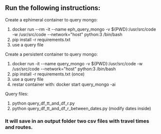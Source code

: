 ## Run the following instructions:

Create a ephimeral container to query mongo:
1. docker run --rm -it --name eph_query_mongo -v ${PWD}:/usr/src/code -w /usr/src/code --network="host" python:3 /bin/bash
2. pip install -r requirements.txt
3. use a query file

Create a persistent container to query mongo:
1. docker run -it --name query_mongo -v ${PWD}:/usr/src/code -w /usr/src/code --network="host" python:3 /bin/bash
2. pip install -r requirements.txt (once)
3. use a query file
4. restar container with: docker start query_mongo -ai

Query files:
1. python query_df_tt_and_df_r.py
2. python query_df_tt_and_df_r_between_dates.py (modify dates inside)

### It will save in an output folder two csv files with travel times and routes.
